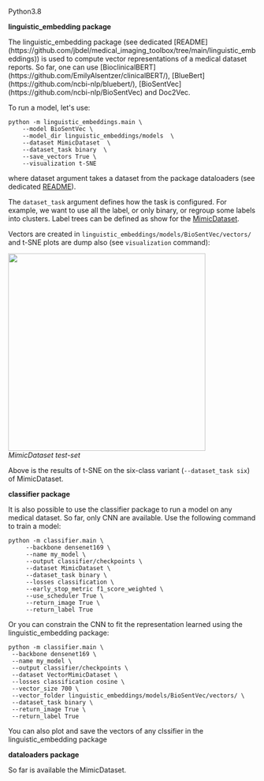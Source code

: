 Python3.8

<p><b>linguistic_embedding package</b></p>
The linguistic_embedding package 
(see dedicated [README](https://github.com/jbdel/medical_imaging_toolbox/tree/main/linguistic_embeddings)) is used to compute
vector representations of a medical dataset reports. So far, one can use [BioclinicalBERT](https://github.com/EmilyAlsentzer/clinicalBERT/), 
[BlueBert](https://github.com/ncbi-nlp/bluebert/), [BioSentVec](https://github.com/ncbi-nlp/BioSentVec) and Doc2Vec.

To run a model, let's use:
```
python -m linguistic_embeddings.main \
    --model BioSentVec \
    --model_dir linguistic_embeddings/models  \
    --dataset MimicDataset  \
    --dataset_task binary  \
    --save_vectors True \
    --visualization t-SNE
```
where dataset argument takes a dataset from the package dataloaders 
(see dedicated [README](https://github.com/jbdel/medical_imaging_toolbox/tree/main/dataloaders)).

The `dataset_task` argument defines how the task is configured. For example, we want to use all the label, or only binary, or regroup 
some labels into clusters. Label trees can be defined as show 
for the [MimicDataset](https://github.com/jbdel/medical_imaging_toolbox/tree/main/dataloaders/MimicDataset/BaseMimic.py).

Vectors are created in `linguistic_embeddings/models/BioSentVec/vectors/` and t-SNE plots are dump 
also (see `visualization` command):

<img src='https://i.imgur.com/tT7h3hb.png' width="400px" /><br/>
<i>MimicDataset test-set</i>

Above is the results of t-SNE on the six-class variant (`--dataset_task six`) of MimicDataset.
<p><b>classifier package</b></p>

It is also possible to use the classifier package to run a model on any medical dataset. So far, only CNN are available. Use 
the following command to train a model:

```
python -m classifier.main \
     --backbone densenet169 \
     --name my_model \
     --output classifier/checkpoints \
     --dataset MimicDataset \
     --dataset_task binary \
     --losses classification \
     --early_stop_metric f1_score_weighted \
     --use_scheduler True \
     --return_image True \
     --return_label True 
```

Or you can constrain the CNN to fit the representation learned using the linguistic_embedding package:
```
python -m classifier.main \
 --backbone densenet169 \
 --name my_model \
 --output classifier/checkpoints \
 --dataset VectorMimicDataset \
 --losses classification cosine \
 --vector_size 700 \
 --vector_folder linguistic_embeddings/models/BioSentVec/vectors/ \
 --dataset_task binary \
 --return_image True \
 --return_label True 
```

You can also plot and save the vectors of any clssifier in the linguistic_embedding package

<p><b>dataloaders package</b></p>

So far is available the MimicDataset.
